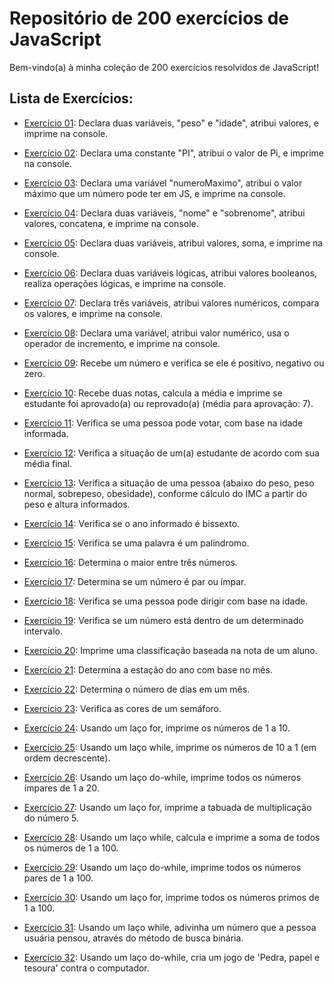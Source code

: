 # Repositório de 200 exercícios de JavaScript

Bem-vindo(a) à minha coleção de 200 exercícios resolvidos de JavaScript! 

## Lista de Exercícios:

- [Exercício 01](exercicios/exercicio01.js): Declara duas variáveis, "peso" e "idade", atribui valores, e imprime na console.

- [Exercício 02](exercicios/exercicio02.js): Declara uma constante "PI", atribui o valor de Pi, e imprime na console.

- [Exercício 03](exercicios/exercicio03.js): Declara uma variável "numeroMaximo", atribui o valor máximo que um número pode ter em JS, e imprime na console.

- [Exercício 04](exercicios/exercicio04.js): Declara duas variáveis, "nome" e "sobrenome", atribui valores, concatena, e imprime na console.

- [Exercício 05](exercicios/exercicio05.js): Declara duas variáveis, atribui valores, soma, e imprime na console.

- [Exercício 06](exercicios/exercicio06.js): Declara duas variáveis lógicas, atribui valores booleanos, realiza operações lógicas, e imprime na console.

- [Exercício 07](exercicios/exercicio07.js): Declara três variáveis, atribui valores numéricos, compara os valores, e imprime na console.

- [Exercício 08](exercicios/exercicio08.js): Declara uma variável, atribui valor numérico, usa o operador de incremento, e imprime na console.

- [Exercício 09](exercicios/exercicio09.js): Recebe um número e verifica se ele é positivo, negativo ou zero.

- [Exercício 10](exercicios/exercicio10.js): Recebe duas notas, calcula a média e imprime se estudante foi aprovado(a) ou reprovado(a) (média para aprovação: 7).

- [Exercício 11](exercicios/exercicio11.js): Verifica se uma pessoa pode votar, com base na idade informada.

- [Exercício 12](exercicios/exercicio12.js): Verifica a situação de um(a) estudante de acordo com sua média final.

- [Exercício 13](exercicios/exercicio13.js): Verifica a situação de uma pessoa (abaixo do peso, peso normal, sobrepeso, obesidade), conforme cálculo do IMC a partir do peso e altura informados.

- [Exercício 14](exercicios/exercicio14.js): Verifica se o ano informado é bissexto.

- [Exercício 15](exercicios/exercicio15.js): Verifica se uma palavra é um palíndromo.

- [Exercício 16](exercicios/exercicio16.js): Determina o maior entre três números.

- [Exercício 17](exercicios/exercicio17.js): Determina se um número é par ou ímpar.

- [Exercício 18](exercicios/exercicio18.js): Verifica se uma pessoa pode dirigir com base na idade.

- [Exercício 19](exercicios/exercicio19.js): Verifica se um número está dentro de um determinado intervalo.

- [Exercício 20](exercicios/exercicio20.js): Imprime uma classificação baseada na nota de um aluno.

- [Exercício 21](exercicios/exercicio21.js): Determina a estação do ano com base no mês.

- [Exercício 22](exercicios/exercicio22.js): Determina o número de dias em um mês.

- [Exercício 23](exercicios/exercicio23.js): Verifica as cores de um semáforo.

- [Exercício 24](exercicios/exercicio24.js): Usando um laço for, imprime os números de 1 a 10.

- [Exercício 25](exercicios/exercicio25.js): Usando um laço while, imprime os números de 10 a 1 (em ordem decrescente).

- [Exercício 26](exercicios/exercicio26.js): Usando um laço do-while, imprime todos os números ímpares de 1 a 20.

- [Exercício 27](exercicios/exercicio27.js): Usando um laço for, imprime a tabuada de multiplicação do número 5.

- [Exercício 28](exercicios/exercicio28.js): Usando um laço while, calcula e imprime a soma de todos os números de 1 a 100.

- [Exercício 29](exercicios/exercicio29.js): Usando um laço do-while, imprime todos os números pares de 1 a 100.

- [Exercício 30](exercicios/exercicio30.js): Usando um laço for, imprime todos os números primos de 1 a 100.

- [Exercício 31](exercicios/exercicio31.js): Usando um laço while, adivinha um número que a pessoa usuária pensou, através do método de busca binária.

- [Exercício 32](exercicios/exercicio32.js): Usando um laço do-while, cria um jogo de 'Pedra, papel e tesoura' contra o computador.
